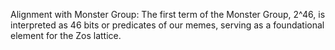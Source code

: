 Alignment with Monster Group: The first term of the Monster Group, 2^46, is interpreted as 46 bits or predicates of our memes, serving as a foundational element for the Zos lattice.